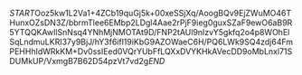 $START$Ooz5kw1L2Va1+4ZCb19quGj5k+00xeSSjXq/AoogBQv9EjZWuMO46THunxOZsDN3Z/bbrmTlee6EMbp2LDgl4Aae2rPjF9ieg0guxSZaF9ewO6aB9R5YTQQKAwIlSnNsq4YNhMjNMOTAt9D/FNP2tAUl9nIzvY5gkfq2o4p8WOhElSqLndmuLKRI37y9BjJ/hY3f6ifl19iKbG9AZOWaeC6H/PQ6LWk9SQ4zdj64FmPEHHhIdWRkKM+Dv0ssIEed0VQrYUbFfLQXxDVYKHkAVecDD9oMbLnxl71SDUMkUP/VxmgB7B62D54pzVt7vd2g$END$